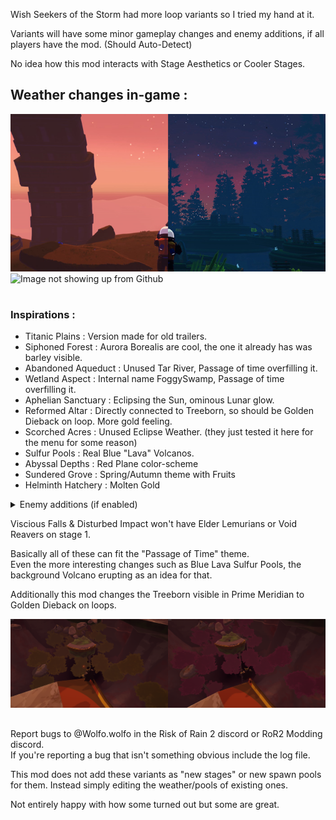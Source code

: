 Wish Seekers of the Storm had more loop variants so I tried my hand at it.

Variants will have some minor gameplay changes and enemy additions, if all players have the mod. (Should Auto-Detect)
  
No idea how this mod interacts with Stage Aesthetics or Cooler Stages.
 

## Weather changes in-game :
  
![Image not showing up from Github](https://raw.githubusercontent.com/WolfoIsBestWolf/ror2-LittleGameplayTweaks/main/modPageImages/ltgStages.png)
![Image not showing up from Github](https://raw.githubusercontent.com/WolfoIsBestWolf/ror2-LittleGameplayTweaks/main/modPageImages/ltgStages2.png)

#
### Inspirations :
- Titanic Plains : Version made for old trailers.
- Siphoned Forest : Aurora Borealis are cool, the one it already has was barley visible.  
- Abandoned Aqueduct : Unused Tar River, Passage of time overfilling it.
- Wetland Aspect : Internal name FoggySwamp, Passage of time overfilling it.
- Aphelian Sanctuary : Eclipsing the Sun, ominous Lunar glow.
- Reformed Altar : Directly connected to Treeborn, so should be Golden Dieback on loop. More gold feeling.
- Scorched Acres : Unused Eclipse Weather. (they just tested it here for the menu for some reason)
- Sulfur Pools : Real Blue "Lava" Volcanos. 
- Abyssal Depths : Red Plane color-scheme
- Sundered Grove : Spring/Autumn theme with Fruits
- Helminth Hatchery : Molten Gold
 
 
 <details>
  <summary>Enemy additions (if enabled)</summary>
  
- Siphoned Forest : Greater Wisp  
- Abandoned Aqueduct : Lunar Exploders. Loop: Lunar Golems, Lunar Wisps
- Scorched Acres : Childs
- Abyssal Depths : Void Reaver, Void Barnacle. Loop: Void Jailer, Void Devestator
- Sundered Grove : Geep, Gip
- Helminth Hatchery : Halcyonite
</details>
 

Viscious Falls & Disturbed Impact won't have Elder Lemurians or Void Reavers on stage 1.

Basically all of these can fit the "Passage of Time" theme.\
Even the more interesting changes such as Blue Lava Sulfur Pools, the background Volcano erupting as an idea for that.

Additionally this mod changes the Treeborn visible in Prime Meridian to Golden Dieback on loops.

![Image not showing up from Github](https://raw.githubusercontent.com/WolfoIsBestWolf/ror2-LittleGameplayTweaks/main/modPageImages/ltgStagesMeridian.png)

##
 
Report bugs to @Wolfo.wolfo in the Risk of Rain 2 discord or RoR2 Modding discord.\
If you're reporting a bug that isn't something obvious include the log file.

This mod does not add these variants as "new stages" or new spawn pools for them. Instead simply editing the weather/pools of existing ones.

Not entirely happy with how some turned out but some are great.